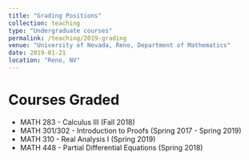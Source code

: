 ```yaml
---
title: "Grading Positions"
collection: teaching
type: "Undergraduate courses"
permalink: /teaching/2019-grading
venue: "University of Nevada, Reno, Department of Mathematics"
date: 2019-01-21
location: "Reno, NV"
---
```


Courses Graded
======
* MATH 283 - Calculus III (Fall 2018)
* MATH 301/302 - Introduction to Proofs (Spring 2017 - Spring 2019)
* MATH 310 - Real Analysis I (Spring 2019)
* MATH 448 - Partial Differential Equations (Spring 2018)
